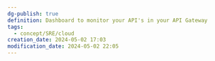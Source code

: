 ```yaml
---
dg-publish: true
definition: Dashboard to monitor your API's in your API Gateway
tags:
  - concept/SRE/cloud
creation_date: 2024-05-02 17:03
modification_date: 2024-05-02 22:05
---
```

